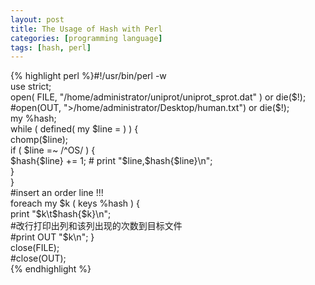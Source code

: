 ```yaml
---
layout: post
title: The Usage of Hash with Perl
categories: [programming language]
tags: [hash, perl]
---
```


{% highlight perl %}#!/usr/bin/perl -w   
use strict;  
open( FILE, "/home/administrator/uniprot/uniprot_sprot.dat" ) or die($!);  
#open(OUT, ">/home/administrator/Desktop/human.txt") or die($!);  
my %hash;  
while ( defined( my $line = <FILE> ) ) {  
	chomp($line);  
	if ( $line =~ /^OS/ ) {  
		$hash{$line} += 1;  
		# print "$line,$hash{$line}\n";  
	}  
}  
#insert an order line !!!  
foreach my $k ( keys %hash ) {  
	print "$k\t$hash{$k}\n";    
	#改行打印出列和该列出现的次数到目标文件  
	#print OUT "$k\n";
}  
close(FILE);  
#close(OUT);  
{% endhighlight %}
